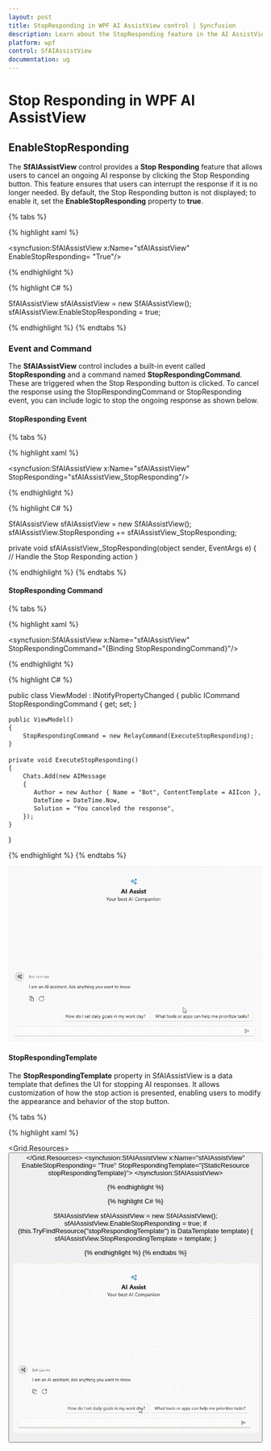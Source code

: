 ```yaml
---
layout: post
title: StopResponding in WPF AI AssistView control | Syncfusion
description: Learn about the StopResponding feature in the AI AssistView control, which allows users to cancel AI processing or response generation in WPF applications.
platform: wpf
control: SfAIAssistView
documentation: ug
---
```


# Stop Responding in WPF AI AssistView

## EnableStopResponding

The **SfAIAssistView** control provides a **Stop Responding** feature that allows users to cancel an ongoing AI response by clicking the Stop Responding button. This feature ensures that users can interrupt the response if it is no longer needed. By default, the Stop Responding button is not displayed; to enable it, set the **EnableStopResponding** property to **true**.

{% tabs %}

{% highlight xaml %}

<Page
    x:Class="GettingStarted.MainPage"
    xmlns="http://schemas.microsoft.com/winfx/2006/xaml/presentation"
    xmlns:x="http://schemas.microsoft.com/winfx/2006/xaml"
    xmlns:local="using:GettingStarted"
    xmlns:d="http://schemas.microsoft.com/expression/blend/2008"
    xmlns:mc="http://schemas.openxmlformats.org/markup-compatibility/2006"
    xmlns:syncfusion="using:Syncfusion.UI.Xaml.Chat"
    mc:Ignorable="d">
    <Grid>
      <syncfusion:SfAIAssistView  x:Name="sfAIAssistView"
                                  EnableStopResponding= "True"/>
    </Grid>
</Page>

{% endhighlight %} 

{% highlight C# %}

SfAIAssistView sfAIAssistView = new SfAIAssistView();
sfAIAssistView.EnableStopResponding = true;

{% endhighlight %}
{% endtabs %}

### Event and Command

The **SfAIAssistView** control includes a built-in event called **StopResponding** and a command named **StopRespondingCommand**. These are triggered when the Stop Responding button is clicked. To cancel the response using the StopRespondingCommand or StopResponding event, you can include logic to stop the ongoing response as shown below.

#### StopResponding Event

{% tabs %}

{% highlight xaml %}

<Page
    x:Class="GettingStarted.MainPage"
    xmlns="http://schemas.microsoft.com/winfx/2006/xaml/presentation"
    xmlns:x="http://schemas.microsoft.com/winfx/2006/xaml"
    xmlns:local="using:GettingStarted"
    xmlns:d="http://schemas.microsoft.com/expression/blend/2008"
    xmlns:mc="http://schemas.openxmlformats.org/markup-compatibility/2006"
    xmlns:syncfusion="using:Syncfusion.UI.Xaml.Chat"
    mc:Ignorable="d">
    <Grid>
      <syncfusion:SfAIAssistView  x:Name="sfAIAssistView"
                                  StopResponding="sfAIAssistView_StopResponding"/>
    </Grid>
</Page>

{% endhighlight %} 

{% highlight C# %}

SfAIAssistView sfAIAssistView = new SfAIAssistView();
sfAIAssistView.StopResponding += sfAIAssistView_StopResponding;

private void sfAIAssistView_StopResponding(object sender, EventArgs e)
{
    // Handle the Stop Responding action
}

{% endhighlight %}
{% endtabs %}

#### StopResponding Command  

{% tabs %}

{% highlight xaml %}

<Page
    x:Class="GettingStarted.MainPage"
    xmlns="http://schemas.microsoft.com/winfx/2006/xaml/presentation"
    xmlns:x="http://schemas.microsoft.com/winfx/2006/xaml"
    xmlns:local="using:GettingStarted"
    xmlns:d="http://schemas.microsoft.com/expression/blend/2008"
    xmlns:mc="http://schemas.openxmlformats.org/markup-compatibility/2006"
    xmlns:syncfusion="using:Syncfusion.UI.Xaml.Chat"
    mc:Ignorable="d">
    <Grid>
      <syncfusion:SfAIAssistView  x:Name="sfAIAssistView"
                                  StopRespondingCommand="{Binding StopRespondingCommand}"/>
    </Grid>
</Page>

{% endhighlight %} 

{% highlight C# %}

public class ViewModel : INotifyPropertyChanged
{
    public ICommand StopRespondingCommand { get; set; }
  
    public ViewModel()
    {
        StopRespondingCommand = new RelayCommand(ExecuteStopResponding);
    }

    private void ExecuteStopResponding()
    {
        Chats.Add(new AIMessage
        {
           Author = new Author { Name = "Bot", ContentTemplate = AIIcon },
           DateTime = DateTime.Now,
           Solution = "You canceled the response",
        });
    }
}

{% endhighlight %}
{% endtabs %}

![StopResponding feature in WPF SfAIAssistView control](aiassistview_images/wpf_aiassistview_stopresponding.gif)

#### StopRespondingTemplate

The **StopRespondingTemplate** property in SfAIAssistView is a data template that defines the UI for stopping AI responses. It allows customization of how the stop action is presented, enabling users to modify the appearance and behavior of the stop button.

{% tabs %}

{% highlight xaml %}

<Page
    x:Class="GettingStarted.MainPage"
    xmlns="http://schemas.microsoft.com/winfx/2006/xaml/presentation"
    xmlns:x="http://schemas.microsoft.com/winfx/2006/xaml"
    xmlns:local="using:GettingStarted"
    xmlns:d="http://schemas.microsoft.com/expression/blend/2008"
    xmlns:mc="http://schemas.openxmlformats.org/markup-compatibility/2006"
    xmlns:syncfusion="using:Syncfusion.UI.Xaml.Chat"
    mc:Ignorable="d">
    <Grid>
       <Grid.Resources>
                  <DataTemplate x:Key="stopRespondingTemplate">
            <Grid Background="Transparent">
                <Button x:Name="btn" Content="Stop AI" Foreground="White" FontSize="14" HorizontalAlignment="Center" VerticalAlignment="Center">
            </Grid>
        </DataTemplate>
       </Grid.Resources>
      <syncfusion:SfAIAssistView  x:Name="sfAIAssistView"
                                  EnableStopResponding= "True"
                                  StopRespondingTemplate="{StaticResource stopRespondingTemplate}">
      </syncfusion:SfAIAssistView>
    </Grid>
</Page>

{% endhighlight %} 

{% highlight C# %}

SfAIAssistView sfAIAssistView = new SfAIAssistView();
sfAIAssistView.EnableStopResponding = true;
if (this.TryFindResource("stopRespondingTemplate") is DataTemplate template)
{
    sfAIAssistView.StopRespondingTemplate = template;
}

{% endhighlight %}
{% endtabs %}

![StopRespondingTemplate feature in WPF SfAIAssistView control](aiassistview_images/wpf_aiassistview_stopresponding_template.gif)